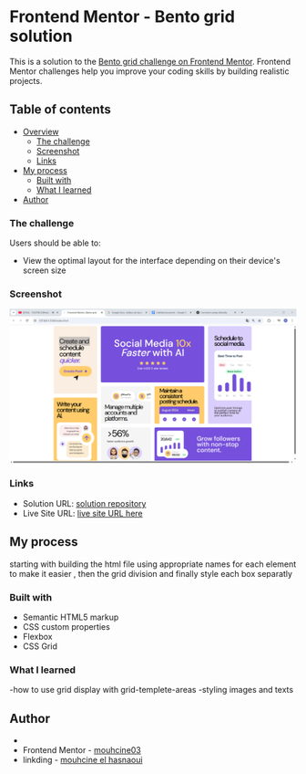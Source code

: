 # Frontend Mentor - Bento grid solution

This is a solution to the [Bento grid challenge on Frontend Mentor](https://www.frontendmentor.io/challenges/bento-grid-RMydElrlOj). Frontend Mentor challenges help you improve your coding skills by building realistic projects.

## Table of contents

- [Overview](#overview)
  - [The challenge](#the-challenge)
  - [Screenshot](#screenshot)
  - [Links](#links)
- [My process](#my-process)
  - [Built with](#built-with)
  - [What I learned](#what-i-learned)
- [Author](#author)

### The challenge

Users should be able to:

- View the optimal layout for the interface depending on their device's screen size

### Screenshot

![](design/screenshoot.PNG)

### Links

- Solution URL: [solution repository](https://github.com/mouhcine03/bento-grid.git)
- Live Site URL: [ live site URL here](https://mouhcine03.github.io/bento-grid)

## My process

starting with building the html file using appropriate names for each element to make it easier , then the grid division and finally style each box separatly

### Built with

- Semantic HTML5 markup
- CSS custom properties
- Flexbox
- CSS Grid

### What I learned

-how to use grid display with grid-templete-areas
-styling images and texts

## Author

-
- Frontend Mentor - [mouhcine03](https://www.frontendmentor.io/profile/mouhcine03)
- linkding - [mouhcine el hasnaoui](https://www.linkedin.com/in/mouhcine-el-hasnaoui-2a22a9294/)
